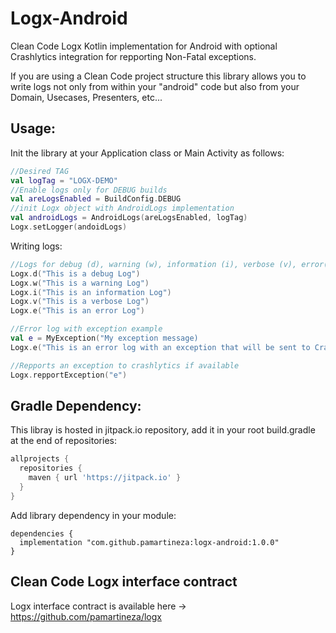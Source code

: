 # Logx-Android
Clean Code Logx Kotlin implementation for Android with optional Crashlytics integration for repporting Non-Fatal exceptions.

If you are using a Clean Code project structure this library allows you to write logs not only from within your "android" code but also from your Domain, Usecases, Presenters, etc...

## Usage:
Init the library at your Application class or Main Activity as follows:

```kotlin
//Desired TAG
val logTag = "LOGX-DEMO"
//Enable logs only for DEBUG builds
val areLogsEnabled = BuildConfig.DEBUG
//init Logx object with AndroidLogs implementation
val androidLogs = AndroidLogs(areLogsEnabled, logTag)
Logx.setLogger(andoidLogs)
```
Writing logs:
```kotlin
//Logs for debug (d), warning (w), information (i), verbose (v), error(e)
Logx.d("This is a debug Log")
Logx.w("This is a warning Log")
Logx.i("This is an information Log")
Logx.v("This is a verbose Log")
Logx.e("This is an error Log")

//Error log with exception example
val e = MyException("My exception message)
Logx.e("This is an error log with an exception that will be sent to Crashlytics if available", e)

//Repports an exception to crashlytics if available
Logx.repportException("e")

```



## Gradle Dependency:
This libray is hosted in jitpack.io repository, add it in your root build.gradle at the end of repositories:
```groovy
allprojects {
  repositories {
    maven { url 'https://jitpack.io' }
  }
}  
```
Add library dependency in your module:
```
dependencies {
  implementation "com.github.pamartineza:logx-android:1.0.0"
}
```

## Clean Code Logx interface contract
Logx interface contract is available here -> https://github.com/pamartineza/logx
